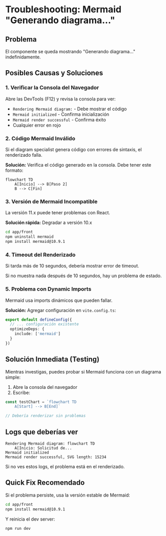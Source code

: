 # Troubleshooting: Mermaid "Generando diagrama..."

## Problema

El componente se queda mostrando "Generando diagrama..." indefinidamente.

## Posibles Causas y Soluciones

### 1. **Verificar la Consola del Navegador**

Abre las DevTools (F12) y revisa la consola para ver:
- `Rendering Mermaid diagram:` - Debe mostrar el código
- `Mermaid initialized` - Confirma inicialización
- `Mermaid render successful` - Confirma éxito
- Cualquier error en rojo

### 2. **Código Mermaid Inválido**

Si el diagram specialist genera código con errores de sintaxis, el renderizado falla.

**Solución:** Verifica el código generado en la consola. Debe tener este formato:

```mermaid
flowchart TD
    A[Inicio] --> B[Paso 2]
    B --> C[Fin]
```

### 3. **Versión de Mermaid Incompatible**

La versión 11.x puede tener problemas con React.

**Solución rápida:** Degradar a versión 10.x

```bash
cd app/front
npm uninstall mermaid
npm install mermaid@10.9.1
```

### 4. **Timeout del Renderizado**

Si tarda más de 10 segundos, debería mostrar error de timeout.

Si no muestra nada después de 10 segundos, hay un problema de estado.

### 5. **Problema con Dynamic Imports**

Mermaid usa imports dinámicos que pueden fallar.

**Solución:** Agregar configuración en `vite.config.ts`:

```typescript
export default defineConfig({
  // ... configuración existente
  optimizeDeps: {
    include: ['mermaid']
  }
})
```

## Solución Inmediata (Testing)

Mientras investigas, puedes probar si Mermaid funciona con un diagrama simple:

1. Abre la consola del navegador
2. Escribe:

```javascript
const testChart = `flowchart TD
    A[Start] --> B[End]`

// Debería renderizar sin problemas
```

## Logs que deberías ver

```
Rendering Mermaid diagram: flowchart TD
    A[Inicio: Solicitud de...
Mermaid initialized
Mermaid render successful, SVG length: 15234
```

Si no ves estos logs, el problema está en el renderizado.

## Quick Fix Recomendado

Si el problema persiste, usa la versión estable de Mermaid:

```bash
cd app/front
npm install mermaid@10.9.1
```

Y reinicia el dev server:

```bash
npm run dev
```

